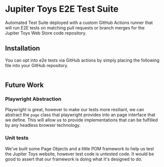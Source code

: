 # Jupiter Toys E2E Test Suite
Automated Test Suite deployed with a custom GitHub Actions runner that will run E2E tests on matching pull requests or branch merges for the Jupiter Toys Web Store code repository.

## Installation
You can opt into e2e tests via GitHub actions by simply placing the following file into your GitHub repository.

```yaml

```

## Future Work
### Playwright Abstraction
Playwright is great, however to make our tests more resiliant, we can abstract the `page` class that playwright provides into an page interface that we define. This will allow us to provide implementations that can be fulfilled by any headless browser technology.

### Unit tests
We've built some Page Objects and a little POM framework to help us test the Jupiter Toys website, however test code is untested code. It would be good to assert that our framework is doing what it's designed to do.